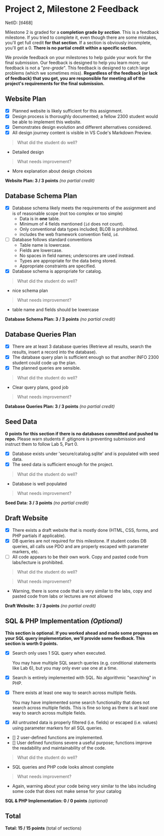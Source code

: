 # Project 2, Milestone 2 Feedback

NetID: [tl468]

Milestone 2 is graded for a **completion grade _by section_**. This is a feedback milestone. If you tried to complete it, even though there are some mistakes, you'll get full credit **for that section**. If a section is obviously incomplete, you'll get a 0. **There is no partial credit within a specific section.**

We provide feedback on your milestones to help guide your work for the final submission. Our feedback is designed to help you learn more; our feedback is not a "_pre-grade_". This feedback is designed to catch large problems (which we sometimes miss). **Regardless of the feedback (or lack of feedback) that you get, you are responsible for meeting all of the project's requirements for the final submission.**


## Website Plan
- [x] Planned website is likely sufficient for this assignment.
- [x] Design process is thoroughly documented; a fellow 2300 student would be able to implement this website.
- [x] Demonstrates design evolution and different alternatives considered.
- [x] All design journey content is visible in VS Code's Markdown Preview.

> What did the student do well?
- Detailed design

> What needs improvement?
- More explanation about design choices

**Website Plan:  3 / 3 points** _(no partial credit)_


## Database Schema Plan
- [x] Database schema likely meets the requirements of the assignment and is of reasonable scope (not too complex or too simple)
    - Data is in **one** table.
    - Minimum of 4 fields mentioned (`id` does not count).
    - Only conventional data types included; BLOB is prohibited.
    - includes the web framework convention field, `id`.
- [ ] Database follows standard conventions
    - Table name is lowercase.
    - Fields are lowercase.
    - No spaces in field names; underscores are used instead.
    - Types are appropriate for the data being stored.
    - Appropriate constraints are specified.
- [x] Database schema is appropriate for catalog.

> What did the student do well?
- nice schema plan

> What needs improvement?
- table name and fields should be lowercase

**Database Schema Plan:  3 / 3 points** _(no partial credit)_


## Database Queries Plan

- [x] There are at least 3 database queries (Retrieve all results, search the results, insert a record into
the database).
- [x] The database query plan is sufficient enough so that another INFO 2300 student could code up the plan.
- [x] The planned queries are sensible.

> What did the student do well?
- Clear query plans, good job

> What needs improvement?


**Database Queries Plan:  3 / 3 points** _(no partial credit)_


## Seed Data

**0 points for this section if there is no databases committed and pushed to repo.** Please warn students if .gitignore is preventing submission and instruct them to follow Lab 5, Part 0.

- [x] Database exists under 'secure/catalog.sqlite' and is populated with seed data.
- [x] The seed data is sufficient enough for the project.

> What did the student do well?
- Database is well populated

> What needs improvement?


**Seed Data:  3 / 3 points** _(no partial credit)_


## Draft Website

- [x] There exists a draft website that is mostly done (HTML, CSS, forms, and PHP partials if applicable).
- [x] DB queries are not required for this milestone. If student codes DB queries, all calls use PDO and are properly escaped with parameter markers, etc.
- [ ] All code appears to be their own work. Copy and pasted code from labs/lecture is prohibited.

> What did the student do well?


> What needs improvement?
- Warning, there is some code that is very similar to the labs, copy and pasted code from labs or lectures are not allowed

**Draft Website:  3 / 3 points** _(no partial credit)_


## SQL & PHP Implementation _(Optional)_

**This section is optional. If you worked ahead and made some progress on your SQL query implementation, we'll provide some feedback. This section is worth 0 points.**

- [x] Search only uses 1 SQL query when executed.

    You may have multiple SQL search queries (e.g. conditional statements like Lab 6), but you may only ever use one at a time.

- [x] Search is entirely implemented with SQL. No algorithmic "searching" in PHP.
- [x] There exists at least one way to search across multiple fields.

    You may have implemented some search functionality that does not search across multiple fields. This is fine so long as there is at least one way to search across multiple fields.

- [x] All untrusted data is properly filtered (i.e. fields) or escaped (i.e. values) using parameter markers for all SQL queries.

- [] 2 user-defined functions are implemented.
- [] User defined functions severe a useful purpose; functions improve the readability and maintainability of the code.

> What did the student do well?
- SQL queries and PHP code looks almost complete

> What needs improvement?
- Again, warning about your code being very similar to the labs including some code that does not make sense for your catalog

**SQL & PHP Implementation: 0 / 0 points** _(optional)_

## Total

**Total: 15 / 15 points** (total of sections)
